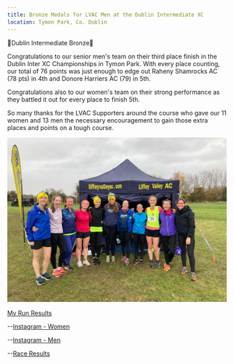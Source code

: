 ```yaml
---
title: Bronze Medals for LVAC Men at the Dublin Intermediate XC
location: Tymon Park, Co. Dublin
---
```


🥉Dublin Intermediate Bronze🥉

Congratulations to our senior men's team on their third place finish in the Dublin Inter XC Championships in Tymon Park. With every place counting, our total of 76 points was just enough to edge out Raheny Shamrocks AC (78 pts) in 4th and Donore Harriers AC (79) in 5th.

Congratulations also to our women's team on their strong performance as they battled it out for every place to finish 5th.

So many thanks for the LVAC Supporters around the course who gave our 11 women and 13 men the necessary encouragement to gain those extra places and points on a tough course.

<img src="/assets/images/races/2023/dublin-inter-xc/Women-Group.jpeg" class="img-fluid" alt="Women's Team">


<a href="https://www.myrunresults.com/events/dublin_juvenile_xc_league_1_and_intermediate_xc_championships_2023/4913/results" target="_blank" rel="noopener noreferrer">My Run Results</a>

--<a href="https://www.instagram.com/p/CzQgiacMwdR/?img_index=4" target="_blank" rel="noopener noreferrer">Instagram - Women</a>

--<a href="https://www.instagram.com/p/CzQga-MMXDI/?img_index=1" target="_blank" rel="noopener noreferrer">Instagram - Men</a>

--<a href="/races/2023-11-04-leinster-senior/" target="_blank" rel="noopener noreferrer">Race Results</a>
